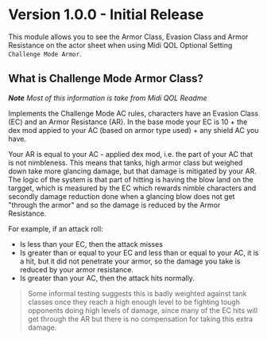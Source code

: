 # Version 1.0.0 - Initial Release
This module allows you to see the Armor Class, Evasion Class and Armor Resistance on the actor sheet when using Midi QOL Optional Setting `Challenge Mode Armor`.

## What is Challenge Mode Armor Class?
***Note** Most of this information is take from Midi QOL Readme*

Implements the Challenge Mode AC rules, characters have an Evasion Class (EC) and an Armor Resistance (AR). In the base mode your EC is 10 + the dex mod appied to your AC (based on armor type used) + any shield AC you have.

Your AR is equal to your AC - applied dex mod, i.e. the part of your AC that is not nimbleness. This means that tanks, high armor class but weighed down take more glancing damage, but that damage is mitigated by your AR. The logic of the system is that part of hitting is having the blow land  on the targget, which is measured by the EC which rewards nimble characters and secondly damage reduction done when a glancing blow does not get "through the armor" and so the damage is reduced by the Armor Resistance.

For example, if an attack roll:
- Is less than your EC, then the attack misses
- Is greater than or equal to your EC and less than or equal to your AC, it is a hit, but it did not penetrate your armor, so the damage you take is reduced by your armor resistance.
- Is greater than your AC, then the attack hits normally.

> Some informal testing suggests this is badly weighted against tank classes once they reach a high enough level to be fighting tough opponents doing high levels of damage, since many of the EC hits will get through the AR but there is no compensation for taking this extra damage.
